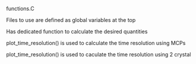 functions.C

Files to use are defined as global variables at the top

Has dedicated function to calculate the desired quantities

plot_time_resolution() is used to calculate the time resolution using MCPs

plot_time_resolution() is used to caculate the time resolution using 2 crystal
